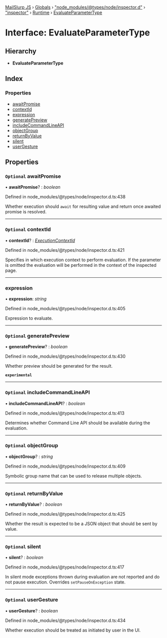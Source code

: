 [MailSlurp JS](../README.md) › [Globals](../globals.md) › ["node_modules/@types/node/inspector.d"](../modules/_node_modules__types_node_inspector_d_.md) › ["inspector"](../modules/_node_modules__types_node_inspector_d_._inspector_.md) › [Runtime](../modules/_node_modules__types_node_inspector_d_._inspector_.runtime.md) › [EvaluateParameterType](_node_modules__types_node_inspector_d_._inspector_.runtime.evaluateparametertype.md)

# Interface: EvaluateParameterType

## Hierarchy

* **EvaluateParameterType**

## Index

### Properties

* [awaitPromise](_node_modules__types_node_inspector_d_._inspector_.runtime.evaluateparametertype.md#optional-awaitpromise)
* [contextId](_node_modules__types_node_inspector_d_._inspector_.runtime.evaluateparametertype.md#optional-contextid)
* [expression](_node_modules__types_node_inspector_d_._inspector_.runtime.evaluateparametertype.md#expression)
* [generatePreview](_node_modules__types_node_inspector_d_._inspector_.runtime.evaluateparametertype.md#optional-generatepreview)
* [includeCommandLineAPI](_node_modules__types_node_inspector_d_._inspector_.runtime.evaluateparametertype.md#optional-includecommandlineapi)
* [objectGroup](_node_modules__types_node_inspector_d_._inspector_.runtime.evaluateparametertype.md#optional-objectgroup)
* [returnByValue](_node_modules__types_node_inspector_d_._inspector_.runtime.evaluateparametertype.md#optional-returnbyvalue)
* [silent](_node_modules__types_node_inspector_d_._inspector_.runtime.evaluateparametertype.md#optional-silent)
* [userGesture](_node_modules__types_node_inspector_d_._inspector_.runtime.evaluateparametertype.md#optional-usergesture)

## Properties

### `Optional` awaitPromise

• **awaitPromise**? : *boolean*

Defined in node_modules/@types/node/inspector.d.ts:438

Whether execution should <code>await</code> for resulting value and return once awaited promise is resolved.

___

### `Optional` contextId

• **contextId**? : *[ExecutionContextId](../modules/_node_modules__types_node_inspector_d_._inspector_.runtime.md#executioncontextid)*

Defined in node_modules/@types/node/inspector.d.ts:421

Specifies in which execution context to perform evaluation. If the parameter is omitted the evaluation will be performed in the context of the inspected page.

___

###  expression

• **expression**: *string*

Defined in node_modules/@types/node/inspector.d.ts:405

Expression to evaluate.

___

### `Optional` generatePreview

• **generatePreview**? : *boolean*

Defined in node_modules/@types/node/inspector.d.ts:430

Whether preview should be generated for the result.

**`experimental`** 

___

### `Optional` includeCommandLineAPI

• **includeCommandLineAPI**? : *boolean*

Defined in node_modules/@types/node/inspector.d.ts:413

Determines whether Command Line API should be available during the evaluation.

___

### `Optional` objectGroup

• **objectGroup**? : *string*

Defined in node_modules/@types/node/inspector.d.ts:409

Symbolic group name that can be used to release multiple objects.

___

### `Optional` returnByValue

• **returnByValue**? : *boolean*

Defined in node_modules/@types/node/inspector.d.ts:425

Whether the result is expected to be a JSON object that should be sent by value.

___

### `Optional` silent

• **silent**? : *boolean*

Defined in node_modules/@types/node/inspector.d.ts:417

In silent mode exceptions thrown during evaluation are not reported and do not pause execution. Overrides <code>setPauseOnException</code> state.

___

### `Optional` userGesture

• **userGesture**? : *boolean*

Defined in node_modules/@types/node/inspector.d.ts:434

Whether execution should be treated as initiated by user in the UI.

